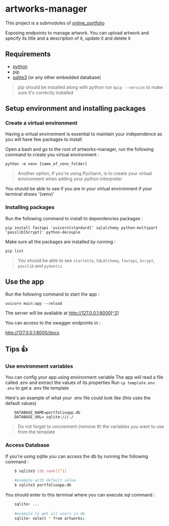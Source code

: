 # artworks-manager

This project is a submodules of [online_portfolio](https://github.com/AliciaFramboise/online-portfolio/tree/master)

Exposing endpoints to manage artwork.
You can upload artwork and specify its title and a description of it, update it and delete it

## Requirements
- [python](https://www.python.org/downloads/)
- pip 
- [sqlite3](https://dev.to/dendihandian/installing-sqlite3-in-windows-44eb) (or any other embedded database)

>pip should be installed along with python run `$pip --version` to make sure it's correctly installed

## Setup environment and installing packages

### Create a virtual environment 
Having a virtual environment is essential to maintain your independence 
as you will have few packages to install

Open a bash and go to the root of artworks-manager, run the following command to create you virtual environment :

`python -m venv [name_of_venv_folder]`

> Another option, if you're using Pycharm, is to create your virtual environment when adding your python interpreter

You should be able to see if you are in your virtual environment if your terminal shows '(venv)'

### Installing packages

Run the following command to install to dependencies packages :

`pip install fastapi 'uvicorn[standard]' sqlalchemy python-multipart 'passlib[bcrypt]' python-decouple`


Make sure all the packages are installed by running :

`pip list`

> You should be able to see `starlette`, `SQLAlchemy`, `fastapi`, `bcrypt`, `passlib` and `pydantic`

## Use the app

Run the following command to start the app :

`uvicorn main:app --reload`

The server will be available at  http://127.0.0.1:8000[^2]

You can access to the swagger endpoints in :

 http://127.0.0.1:8000/docs 

[^2]: Modify url and port app by using APP_URL and APP_PORT properties in you .env file
 
## Tips :+1: 

### Use environment variables

You can config your app using environment variable
The app will read a file called .env and extract the values of its properties
Run `cp template.env .env` to get a .env file template

Here's an example of what your .env file could look like (this uses the default values)
```
    DATABASE_NAME=portfolioapp.db
    DATABASE_URL= sqlite:///./
```
> Do not forget to uncomment (remove #) the variables you want to use from the template


### Access Database

If you're using sqlite you can access the db by running the following command : 
``` bash
    $ sqlite3 [db_name][^1]
    
    #example with default value
    $ sqlite3 portfolioapp.db
```
[^1]: You can change your database name by using DATABASE_NAME environment variable

You should enter to this terminal where you can execute sql command :
``` bash
    sqlite> ...
    
    #example to get all users in db
    sqlite> select * from artworks;
```